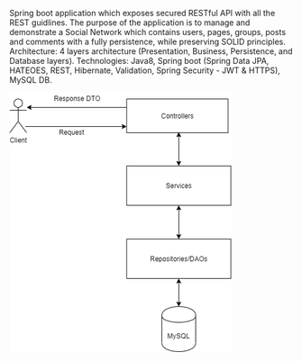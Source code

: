 Spring boot application which exposes secured RESTful API with all the REST guidlines.
The purpose of the application is to manage and demonstrate a Social Network which contains users,
pages, groups, posts and comments with a fully persistence, while preserving SOLID principles.
Architecture: 4 layers architecture (Presentation, Business, Persistence, and Database layers).
Technologies: Java8, Spring boot (Spring Data JPA, HATEOES, REST, Hibernate, Validation, Spring Security - JWT & HTTPS), MySQL DB.

![Alt text](doc/diagram.png?raw=true "Architecture Diagram")


